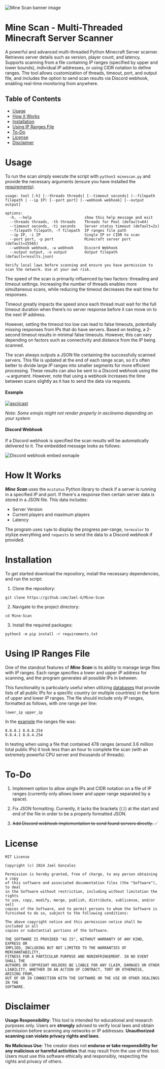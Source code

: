 ![Mine Scan banner image](/images/mine_scan_banner.png)

# Mine Scan - Multi-Threaded Minecraft Server Scanner

A powerful and advanced multi-threaded Python Minecraft Server scanner. Retrieves server details such as version, player count, and latency. Supports scanning from a file containing *IP* ranges (specified by upper and lower bounds), individual *IP* addresses, or using CIDR notation to define ranges. The tool allows customization of threads, timeout, port, and output file, and includes the option to send scan results via Discord webhook, enabling real-time monitoring from anywhere.

## Table of Contents
- [Usage](#usage)
- [How it Works](#how-it-works)
- [Installation](#installation)
- [Using IP Ranges File](#using-ip-ranges-file)
- [To-Do](#to-do)
- [License](#license)
- [Disclaimer](#disclaimer)

# Usage

To run the scan simply execute the script with `python3 minescan.py` and provide the necessary arguments (ensure you have installed the [requirements](#installation)). 

```
usage: tool [-h] [--threads threads] [--timeout seconds] (--filepath filepath | --ip IP) [--port port] [--webhook webhook] [--output output]

options:
  -h, --help                        show this help message and exit
  --threads threads, -th threads    Threads for Pool (default=64)
  --timeout seconds, -ti seconds    Server status timeout (default=2s)
  --filepath filepath, -f filepath  IP ranges file path
  --ip IP, -i IP                    Single IP or CIDR to scan
  --port port, -p port              Minecraft server port (default=25565)
  --webhook webhook, -w webhook     Discord Webhook
  --output output, -o output        Output filepath (default=results.json)

Verify local laws before scanning and ensure you have permission to scan the network. Use at your own risk.
```

The speed of the scan is primarily influenced by two factors: threading and timeout settings. Increasing the number of threads enables more simultaneous scans, while reducing the timeout decreases the wait time for responses.

Timeout greatly impacts the speed since each thread must wait for the full timeout duration when there’s no server response before it can move on to the next IP address.

However, setting the timeout too low can lead to false timeouts, potentially missing responses from IPs that do have servers. Based on testing, a 2-second timeout results in minimal false timeouts. However, this can vary depending on factors such as connectivity and distance from the *IP* being scanned.

The scan always outputs a JSON file containing the successfully scanned servers. This file is updated at the end of each range scan, so it's often better to divide large *IP* ranges into smaller segments for more efficient processing. These results can also be sent to a Discord webhook using the `-w` argument. However, note that using a webhook increases the time between scans slightly as it has to send the data via requests. 

#### Example

[![asciicast](https://asciinema.org/a/683526.svg)](https://asciinema.org/a/683526)

*Note: Some emojis might not render properly in asciinema depending on your system*

#### Discord Webhook

If a Discord webhook is specified the scan results will be automatically delivered to it. The embedded message looks as follows:

![Discord webhook embed exmaple](/images/embed_example.png)

# How It Works

***Mine Scan*** uses the `mcstatus` Python library to check if a server is running in a specified *IP* and port. If there's a response then certain server data is stored in a JSON file. This data includes:

- Server Version
- Current players and maximum players
- Latency

The program uses `tqdm` to display the progress per-range, `termcolor` to stylize everything and `requests` to send the data to a Discord webhook if provided.

# Installation
To get started download the repository, install the necessary dependencies, and run the script:

1. Clone the repository:

```
git clone https://github.com/Jael-G/Mine-Scan
```

2. Navigate to the project directory:

```
cd Mine-Scan
```

3. Install the required packages:

```
python3 -m pip install -r requirements.txt
```

# Using IP Ranges File

One of the standout features of ***Mine Scan*** is its ability to manage large files with *IP* ranges. Each range specifies a lower and upper *IP* address for scanning, and the program generates all possible IPs in between.

This functionality is particularly useful when utilizing [databases](https://cable.ayra.ch/ip/) that provide lists of all public IPs for a specific country (or multiple countries) in the form of upper and lower *IP* ranges. The file should include only *IP* ranges, formatted as follows, with one range per line:

```
lower_ip upper_ip
```

In the [example](#example) the ranges file was:

```
8.8.8.1 8.8.8.254
8.8.4.1 8.8.4.254
```

In testing when using a file that contained 478 ranges (around 3.6 million total public IPs) it took less than an hour to complete the scan (with an extremely powerful CPU server and thousands of threads).

# To-Do

1. Implement option to allow single IPs and CIDR notation on a file of IP ranges (currently only allows lower and upper range separated by a space).

2. Fix JSON formatting. Currently, it lacks the brackets (`[]`) at the start and end of the file in order to be a properly formatted JSON. 

3. ~~Add Discord webhook implementation to send found servers directly.~~ ✅

# License

```
MIT License

Copyright (c) 2024 Jael Gonzalez

Permission is hereby granted, free of charge, to any person obtaining a copy
of this software and associated documentation files (the "Software"), to deal
in the Software without restriction, including without limitation the rights
to use, copy, modify, merge, publish, distribute, sublicense, and/or sell
copies of the Software, and to permit persons to whom the Software is
furnished to do so, subject to the following conditions:

The above copyright notice and this permission notice shall be included in all
copies or substantial portions of the Software.

THE SOFTWARE IS PROVIDED "AS IS", WITHOUT WARRANTY OF ANY KIND, EXPRESS OR
IMPLIED, INCLUDING BUT NOT LIMITED TO THE WARRANTIES OF MERCHANTABILITY,
FITNESS FOR A PARTICULAR PURPOSE AND NONINFRINGEMENT. IN NO EVENT SHALL THE
AUTHORS OR COPYRIGHT HOLDERS BE LIABLE FOR ANY CLAIM, DAMAGES OR OTHER
LIABILITY, WHETHER IN AN ACTION OF CONTRACT, TORT OR OTHERWISE, ARISING FROM,
OUT OF OR IN CONNECTION WITH THE SOFTWARE OR THE USE OR OTHER DEALINGS IN THE
SOFTWARE.
```

# Disclaimer

**Usage Responsibility**: This tool is intended for educational and research purposes only. Users are **strongly** advised to verify local laws and obtain permission before scanning any networks or IP addresses. **Unauthorized scanning can violate privacy rights and laws**.

**No Malicious Use**: The creator does not **endorse or take responsibility for any malicious or harmful activities** that may result from the use of this tool. Users must use this software ethically and responsibly, respecting the rights and privacy of others.
